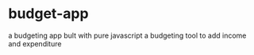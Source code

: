 # budget-app
a budgeting app
bult with pure javascript 
a budgeting tool to add income and expenditure
